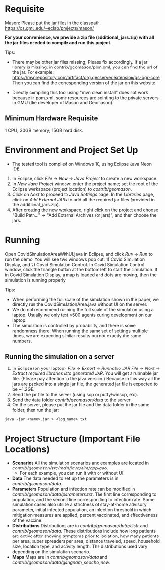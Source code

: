 # Requisite

Mason: Please put the jar files in the classpath.  https://cs.gmu.edu/~eclab/projects/mason/

**For your convenience, we provide a zip file (additional_jars.zip) with all the jar files needed to compile and run this project.**

Tips:
+ There may be other jar files missing; Please fix accordingly.
  If a jar library is missing: in contrib/geomason/pom.xml, you can find the url of the jar.
  For example:  https://mvnrepository.com/artifact/org.geoserver.extension/gs-ogr-core
  Then you can find the corresponding version of the jar on this website.

+ Directly compiling this tool using "mvn clean install" does not work because in pom.xml, some resources are pointing to the private servers in GMU (the developer of Mason and Geomason).

## Minimum Hardware Requisite

1 CPU; 30GB memory; 15GB hard disk.

# Environment and Project Set Up

+ The tested tool is complied on Windows 10, using Eclipse Java Neon IDE.

1. In Eclipse, click *File* -> *New* -> *Java Project* to create a new workspace.
1. In *New Java Project* window: enter the project name; set the root of the Eclipse workspace (project location) to *contrib/geomason*.
1. Click on *Next* to proceed to *Java Settings* page. In the *Libraries* page, click on *Add External JARs* to add all the required jar files (provided in the additional_jars.zip).
1. After creating the new workspace, right click on the project and choose "Build Path..." -> "Add External Archives (or jars)", and then choose the jars.


# Running

Open CovidSimulationAreaWithUI.java in Eclipse, and click *Run* -> *Run* to run the demo. You will see two windows pop out: 1) Covid Simulation Display, and 2) Covid Simulation Control. In Covid Simulation Control window, click the triangle button at the bottom left to start the simulation. If in Covid Simulation Display, a map is loaded and dots are moving, then the simulation is running properly.

Tips:
+ When performing the full scale of the simulation shown in the paper, we directly run the CovidSimulationArea.java without UI on the server.
+ We do not recommend running the full scale of the simulation using a laptop. Usually we only test <500 agents during development on our laptop.
+ The simulation is controlled by probability, and there is some randomness there. When running the same set of settings multiple times, we are expecting similar results but not exactly the same numbers.

## Running the simulation on a server
 1. In Eclipse (on your laptop): *File* -> *Export* -> *Runnable JAR File* -> *Next* -> *Extract required libraries into generated JAR*. You will get a runnable jar file. (Please pay attention to the java version.) Because in this way all the jars are packed into a single jar file, the generated jar file is expected to be ~1.2GB.
 1. Send the jar file to the server (using scp or putty/winscp, etc).
 1. Send the data folder *contrib/geomason/data* to the server.
 1. On the server,  please put the jar file and the data folder in the same folder, then run the jar:
  ```
  java -jar <name>.jar > <log_name>.txt
  ```


# Project Structure (Important File Locations)
+ **Scenarios** All the simulation scenarios and examples are located in *contrib/geomason/src/main/java/sim/app/geo*.
    - For each example, you can run it with or without UI.
+ **Data** The data needed to set up the parameters is in *contrib/geomason/data*.
+ **Parameters** Population and infection rate can be modified in *contrib/geomason/data/parameters.txt*. The first line corresponding to population, and the second line corresponding to infection rate. Some simulation cases also utilize a strictness of stay-at-home advisory parameter, initial infected population, an infection threshold in which mitigation measures are applied, percent vaccinated, and effectiveness of the vaccine.
+ **Distributions** Distributions are in *contrib/geomason/data/distr* and *contrib/geomason/data*. These distributions include how long patients are active after showing symptoms prior to isolation, how many patients per area, super spreaders per area, distance traveled, speed, household size, location type, and activity length. The distributions used vary depending on the simulation scenario.
+ **Maps** Maps are in *contrib/geomason/data* and *contrib/geomason/data/gangnam_seocho_new*.
